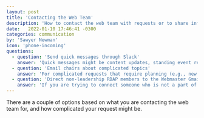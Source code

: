 ```yaml
---
layout: post
title: 'Contacting the Web Team'
description: 'How to contact the web team with requests or to share information'
date:   2022-01-10 17:46:41 -0300
categories: communication
by: 'Sawyer Newman'
icon: 'phone-incoming'
questions:
  - question: 'Send quick messages through Slack'
    answer: 'Quick messages might be content updates, standing event requests, or request access to admin features in Wild Apricot. Send these types of messages to the #web channel in Slack.'
  - question: 'Email chairs about complicated topics'
    answer: 'For complicated requests that require planning (e.g., new events, IA changes, new pages, etc.) send an email to the web chair(s) via their personal emails.'
  - question: 'Direct non-leadership RDAP members to the Webmaster Gmail'
    answer: 'If you are trying to connect someone who is not a part of RDAP leadership to the web team, send them to the webmaster@rdapassociation.org email.'
---
```


There are a couple of options based on what you are contacting the web team for, and how complicated your request might be.
